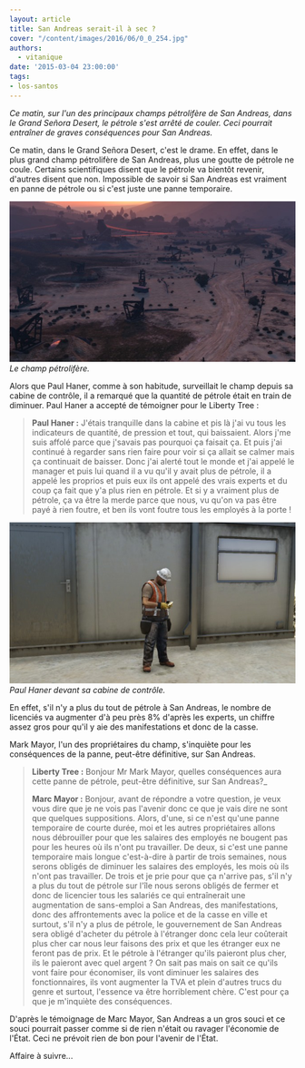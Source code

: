 ```yaml
---
layout: article
title: San Andreas serait-il à sec ?
cover: "/content/images/2016/06/0_0_254.jpg"
authors:
  - vitanique
date: '2015-03-04 23:00:00'
tags:
- los-santos
---
```


_Ce matin, sur l'un des principaux champs pétrolifère de San Andreas, dans le Grand Señora Desert, le pétrole s'est arrêté de couler. Ceci pourrait entraîner de graves conséquences pour San Andreas._

Ce matin, dans le Grand Señora Desert, c'est le drame. En effet, dans le plus grand champ pétrolifère de San Andreas, plus une goutte de pétrole ne coule. Certains scientifiques disent que le pétrole va bientôt revenir, d'autres disent que non. Impossible de savoir si San Andreas est vraiment en panne de pétrole ou si c'est juste une panne temporaire.

![Le champ pétrolifère.](/content/images/2016/06/0_0_261.jpg)
_Le champ pétrolifère._

Alors que Paul Haner, comme à son habitude, surveillait le champ depuis sa cabine de contrôle, il a remarqué que la quantité de pétrole était en train de diminuer. Paul Haner a accepté de témoigner pour le Liberty Tree :

> **Paul Haner ​:** J'étais tranquille dans la cabine et pis là j'ai vu tous les indicateurs de quantité, de pression et tout, qui baissaient. Alors j'me suis affolé parce que j'savais pas pourquoi ça faisait ça. Et puis j'ai continué à regarder sans rien faire pour voir si ça allait se calmer mais ça continuait de baisser. Donc j'ai alerté tout le monde et j'ai appelé le manager et puis lui quand il a vu qu'il y avait plus de pétrole, il a appelé les proprios et puis eux ils ont appelé des vrais experts et du coup ça fait que y'a plus rien en pétrole. Et si y a vraiment plus de pétrole, ça va être la merde parce que nous, vu qu'on va pas être payé à rien foutre, et ben ils vont foutre tous les employés à la porte !

![Paul Haner devant sa cabine de contrôle.](/content/images/2016/06/0_0_262.jpg)
_Paul Haner devant sa cabine de contrôle._

En effet, s'il n'y a plus du tout de pétrole à San Andreas, le nombre de licenciés va augmenter d'à peu près 8% d'après les experts, un chiffre assez gros pour qu'il y aie des manifestations et donc de la casse.

Mark Mayor, l'un des propriétaires du champ, s'inquiète pour les conséquences de la panne, peut-être définitive, sur San Andreas.

> **Liberty Tree ​:** Bonjour Mr Mark Mayor, quelles conséquences aura cette panne de pétrole, peut-être définitive, sur San Andreas?\_
> 
> **Marc Mayor :** Bonjour, avant de répondre a votre question, je veux vous dire que je ne vois pas l'avenir donc ce que je vais dire ne sont que quelques suppositions. Alors, d'une, si ce n'est qu'une panne temporaire de courte durée, moi et les autres propriétaires allons nous débrouiller pour que les salaires des employés ne bougent pas pour les heures où ils n'ont pu travailler. De deux, si c'est une panne temporaire mais longue c'est-à-dire à partir de trois semaines, nous serons obligés de diminuer les salaires des employés, les mois où ils n'ont pas travailler. De trois et je prie pour que ça n'arrive pas, s'il n'y a plus du tout de pétrole sur l'île nous serons obligés de fermer et donc de licencier tous les salariés ce qui entraînerait une augmentation de sans-emploi a San Andreas, des manifestations, donc des affrontements avec la police et de la casse en ville et surtout, s'il n'y a plus de pétrole, le gouvernement de San Andreas sera obligé d'acheter du pétrole à l'étranger donc cela leur coûterait plus cher car nous leur faisons des prix et que les étranger eux ne feront pas de prix. Et le pétrole à l'étranger qu'ils paieront plus cher, ils le paieront avec quel argent ? On sait pas mais on sait ce qu'ils vont faire pour économiser, ils vont diminuer les salaires des fonctionnaires, ils vont augmenter la TVA et plein d'autres trucs du genre et surtout, l'essence va être horriblement chère. C'est pour ça que je m'inquiète des conséquences.

D'après le témoignage de Marc Mayor, San Andreas a un gros souci et ce souci pourrait passer comme si de rien n'était ou ravager l'économie de l'État. Ceci ne prévoit rien de bon pour l'avenir de l'État.

Affaire à suivre...